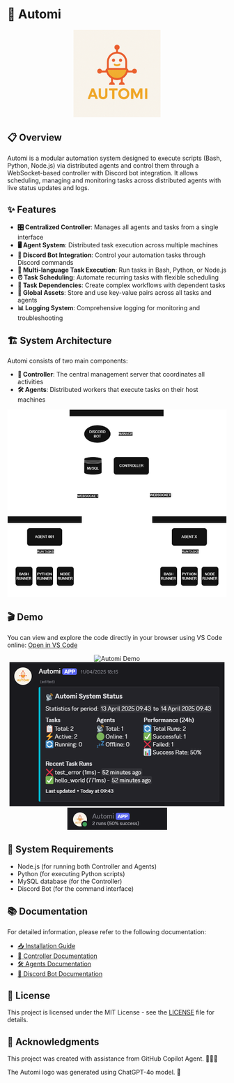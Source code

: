# 🤖 Automi

<div align="center">
  <img src="./docs/attachments/automi_logo.png" width="200" alt="Automi Logo">
</div>

## 📋 Overview

Automi is a modular automation system designed to execute scripts (Bash, Python, Node.js) via distributed agents and control them through a WebSocket-based controller with Discord bot integration. It allows scheduling, managing and monitoring tasks across distributed agents with live status updates and logs.

## ✨ Features

- **🎛️ Centralized Controller**: Manages all agents and tasks from a single interface
- **🖥️ Agent System**: Distributed task execution across multiple machines
- **🤖 Discord Bot Integration**: Control your automation tasks through Discord commands
- **📜 Multi-language Task Execution**: Run tasks in Bash, Python, or Node.js
- **⏰ Task Scheduling**: Automate recurring tasks with flexible scheduling
- **🔄 Task Dependencies**: Create complex workflows with dependent tasks
- **🔑 Global Assets**: Store and use key-value pairs across all tasks and agents
- **📊 Logging System**: Comprehensive logging for monitoring and troubleshooting

## 🏗️ System Architecture

Automi consists of two main components:

- **🧠 Controller**: The central management server that coordinates all activities
- **🛠️ Agents**: Distributed workers that execute tasks on their host machines

<div align="center">
  <img src="./docs/attachments/architecture_diagram.png" alt="System Architecture">
</div>

## 🎬 Demo

You can view and explore the code directly in your browser using VS Code online:
[Open in VS Code](https://vscode.dev/github/sergiusz-x/automi)

<div align="center">
  <img src="./docs/attachments/demo.gif" alt="Automi Demo">
  <br>
  <img src="./docs/attachments/bot_status.png" alt="Bot status">
  <br>
  <img src="./docs/attachments/bot_presence.png" alt="Bot presence">
</div>

## 📝 System Requirements

- Node.js (for running both Controller and Agents)
- Python (for executing Python scripts)
- MySQL database (for the Controller)
- Discord Bot (for the command interface)

## 📚 Documentation

For detailed information, please refer to the following documentation:

- [📥 Installation Guide](./docs/INSTALLATION.md)
- [🧠 Controller Documentation](./docs/CONTROLLER.md)
- [🛠️ Agents Documentation](./docs/AGENTS.md)
- [🤖 Discord Bot Documentation](./docs/BOT.md)

## 📜 License

This project is licensed under the MIT License - see the [LICENSE](./LICENSE) file for details.

## 🙏 Acknowledgments

This project was created with assistance from GitHub Copilot Agent. 🚀👨‍💻

The Automi logo was generated using ChatGPT-4o model. 🎨